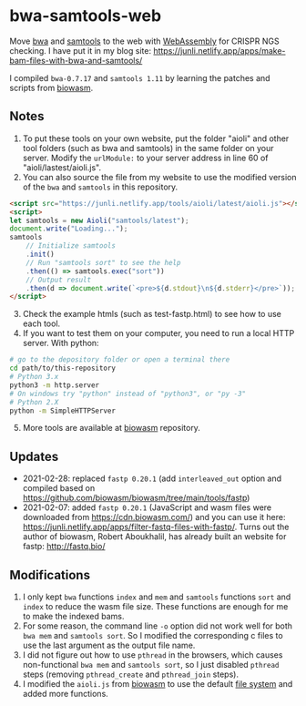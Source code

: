# bwa-samtools-web
Move [bwa](http://bio-bwa.sourceforge.net/) and [samtools](http://www.htslib.org/) to the web with [WebAssembly](https://webassembly.org/) for CRISPR NGS checking. I have put it in my blog site: https://junli.netlify.app/apps/make-bam-files-with-bwa-and-samtools/

I compiled `bwa-0.7.17` and `samtools 1.11` by learning the patches and scripts from [biowasm](https://github.com/biowasm).

## Notes
1. To put these tools on your own website, put the folder "aioli" and other tool folders (such as bwa and samtools) in the same folder on your server. Modify the `urlModule:` to your server address in line 60 of "aioli/lastest/aioli.js".
2. You can also source the file from my website to use the modified version of the `bwa` and `samtools` in this repository.
```html
<script src="https://junli.netlify.app/tools/aioli/latest/aioli.js"></script>
<script>
let samtools = new Aioli("samtools/latest");
document.write("Loading...");
samtools
    // Initialize samtools
    .init()
    // Run "samtools sort" to see the help
    .then(() => samtools.exec("sort"))
    // Output result
    .then(d => document.write(`<pre>${d.stdout}\n${d.stderr}</pre>`));
</script>
```
3. Check the example htmls (such as test-fastp.html) to see how to use each tool.
4. If you want to test them on your computer, you need to run a local HTTP server. With python:
``` sh
# go to the depository folder or open a terminal there
cd path/to/this-repository
# Python 3.x
python3 -m http.server
# On windows try "python" instead of "python3", or "py -3"
# Python 2.X
python -m SimpleHTTPServer
```
5. More tools are available at [biowasm](https://github.com/biowasm/biowasm) repository.

## Updates

- 2021-02-28: replaced  `fastp 0.20.1` (add `interleaved_out` option and compiled based on https://github.com/biowasm/biowasm/tree/main/tools/fastp)
- 2021-02-07: added `fastp 0.20.1` (JavaScript and wasm files were downloaded from https://cdn.biowasm.com/) and you can use it here: https://junli.netlify.app/apps/filter-fastq-files-with-fastp/. Turns out the author of biowasm, Robert Aboukhalil, has already built an website for fastp: http://fastq.bio/

## Modifications

1. I only kept `bwa` functions `index` and `mem` and `samtools` functions `sort` and `index` to reduce the wasm file size. These functions are enough for me to make the indexed bams.
2. For some reason, the command line `-o` option did not work well for both `bwa mem` and `samtools sort`. So I modified the corresponding c files to use the last argument as the output file name.
3. I did not figure out how to use `pthread` in the browsers, which causes non-functional `bwa mem` and `samtools sort`, so I just disabled `pthread` steps (removing `pthread_create` and `pthread_join` steps).
4. I modified the `aioli.js` from [biowasm](https://github.com/biowasm/biowasm) to use the default [file system](https://emscripten.org/docs/api_reference/Filesystem-API.html) and added more functions.
